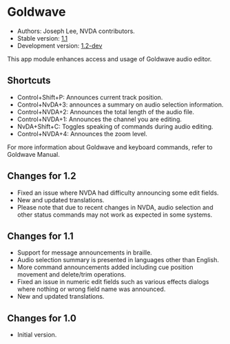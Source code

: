 # Goldwave #

* Authors: Joseph Lee, NVDA contributors.
* Stable version: [1.1][1]
* Development version: [1.2-dev][2]

This app module enhances access and usage of Goldwave audio editor.

## Shortcuts ##

* Control+Shift+P: Announces current track position.
* Control+NvDA+3: announces a summary on audio selection information.
* Control+NVDA+2: Announces the total length of the audio file.
* Control+NVDA+1: Announces the channel you are editing.
* NvDA+Shift+C: Toggles speaking of commands during audio editing.
* Control+NVDA+4: Announces the zoom level.

For more information about Goldwave and keyboard commands, refer to Goldwave Manual.

## Changes for 1.2

* Fixed an issue where NVDA had difficulty announcing some edit fields.
* New and updated translations.
* Please note that due to recent changes in NVDA, audio selection and other status commands may not work as expected in some systems.

## Changes for 1.1 ##

* Support for message announcements in braille.
* Audio selection summary is presented in languages other than English.
* More command announcements added including cue position movement and delete/trim operations.
* Fixed an issue in numeric edit fields such as various effects dialogs where nothing or wrong field name was announced.
* New and updated translations.

## Changes for 1.0 ##

* Initial version.

[1]: http://addons.nvda-project.org/files/get.php?file=gwv

[2]: http://addons.nvda-project.org/files/get.php?file=gwv-dev
